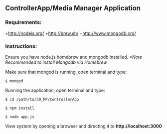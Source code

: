 ControllerApp/Media Manager Application
--------------------------------------------

### Requirements:
+http://nodejs.org/
+http://brew.sh/
+http://www.mongodb.org/
		
### Instructions:	 
Ensure you have node.js homebrew and mongodb installed. 
_*Note Recommended to install Mongodb via Homebrew_
		
Make sure that mongod is running, open terminal and type:
```
$ mongod
```
Running the application, open terminal and type:
```
$ cd /path/to/30_PP/ControllerApp
		
$ npm install 
		
$ node app.js
```
View system by opening a browser and directing it to __http://localhost:3000__

